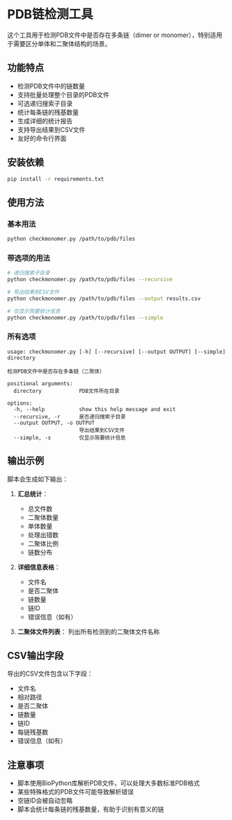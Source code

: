 # PDB链检测工具

这个工具用于检测PDB文件中是否存在多条链（dimer or monomer），特别适用于需要区分单体和二聚体结构的场景。

## 功能特点

- 检测PDB文件中的链数量
- 支持批量处理整个目录的PDB文件
- 可选递归搜索子目录
- 统计每条链的残基数量
- 生成详细的统计报告
- 支持导出结果到CSV文件
- 友好的命令行界面

## 安装依赖

```bash
pip install -r requirements.txt
```

## 使用方法

### 基本用法

```bash
python checkmonomer.py /path/to/pdb/files
```

### 带选项的用法

```bash
# 递归搜索子目录
python checkmonomer.py /path/to/pdb/files --recursive

# 导出结果到CSV文件
python checkmonomer.py /path/to/pdb/files --output results.csv

# 仅显示简要统计信息
python checkmonomer.py /path/to/pdb/files --simple
```

### 所有选项

```
usage: checkmonomer.py [-h] [--recursive] [--output OUTPUT] [--simple] directory

检测PDB文件中是否存在多条链（二聚体）

positional arguments:
  directory            PDB文件所在目录

options:
  -h, --help           show this help message and exit
  --recursive, -r      是否递归搜索子目录
  --output OUTPUT, -o OUTPUT
                       导出结果到CSV文件
  --simple, -s         仅显示简要统计信息
```

## 输出示例

脚本会生成如下输出：

1. **汇总统计**：
   - 总文件数
   - 二聚体数量
   - 单体数量
   - 处理出错数
   - 二聚体比例
   - 链数分布

2. **详细信息表格**：
   - 文件名
   - 是否二聚体
   - 链数量
   - 链ID
   - 错误信息（如有）

3. **二聚体文件列表**：
   列出所有检测到的二聚体文件名称

## CSV输出字段

导出的CSV文件包含以下字段：
- 文件名
- 相对路径
- 是否二聚体
- 链数量
- 链ID
- 每链残基数
- 错误信息（如有）

## 注意事项

- 脚本使用BioPython库解析PDB文件，可以处理大多数标准PDB格式
- 某些特殊格式的PDB文件可能导致解析错误
- 空链ID会被自动忽略
- 脚本会统计每条链的残基数量，有助于识别有意义的链 
